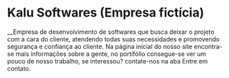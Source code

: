 # Kalu Softwares (Empresa fictícia)

__Empresa de desenvolvimento de softwares que busca deixar o projeto com a cara do cliente, atendendo todas suas necessidades e promovendo segurança e confiança ao cliente. Na página inicial do nosso site encontra-se mais informações sobre a gente, no portifólio consegue-se ver um pouco de nosso trabalho, se interessou? contate-nos na aba Entre em contato.
